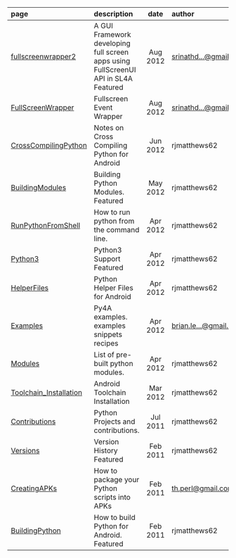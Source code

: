 | page | description | date | author |
|:---- | :--- | :--: | :--- |
| [fullscreenwrapper2][01]     | A GUI Framework developing full screen apps using FullScreenUI API in SL4A Featured | Aug 2012 | srinathd...@gmail.com |
| [FullScreenWrapper][02]      | Fullscreen Event Wrapper                                                            | Aug 2012 | srinathd...@gmail.com |
| [CrossCompilingPython][03]   | Notes on Cross Compiling Python for Android                                         | Jun 2012 | rjmatthews62          |
| [BuildingModules][04]        | Building Python Modules.   Featured                                                 | May 2012 | rjmatthews62          |
| [RunPythonFromShell][05]     | How to run python from the command line.                                            | Apr 2012 | rjmatthews62          |
| [Python3][06]                | Python3 Support   Featured                                                          | Apr 2012 | rjmatthews62          |
| [HelperFiles][07]            | Python Helper Files for Android                                                     | Apr 2012 | rjmatthews62          |
| [Examples][08]               | Py4A examples.   examples snippets recipes                                          | Apr 2012 | brian.le...@gmail.com |
| [Modules][09]                | List of pre-built python modules.                                                   | Apr 2012 |  rjmatthews62         |
| [Toolchain_Installation][10] | Android Toolchain Installation                                                      | Mar 2012 | rjmatthews62          |
| [Contributions][11]          | Python Projects and contributions.                                                  | Jul 2011 | rjmatthews62          |
| [Versions][12]               | Version History   Featured                                                          | Feb 2011 | rjmatthews62          |
| [CreatingAPKs][13]           | How to package your Python scripts into APKs                                        | Feb 2011 | th.perl@gmail.com     |
| [BuildingPython][14]         | How to build Python for Android.   Featured                                         | Feb 2011 | rjmatthews62          |

[01]:.md
[02]:.md
[03]:building_python.md
[04]:building_modules.md
[05]:tips_runfromshell.md
[06]:../python3-alpha/README.md
[07]:tips_helperfiles.md
[08]:examples.md
[09]:modules.md
[10]:.md
[11]:contributions.md
[12]:versions.md
[13]:building_apk.md
[14]:building_python.md

